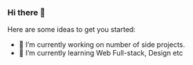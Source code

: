 ### Hi there 👋



Here are some ideas to get you started:

- 🔭 I’m currently working on number of side projects.
- 🌱 I’m currently learning Web Full-stack, Design etc


<!--
- 👯 I’m looking to collaborate on ...
- 🤔 I’m looking for help with ...
- 💬 Ask me about ...
- 📫 How to reach me: ...
- 😄 Pronouns: ...
- ⚡ Fun fact: ...
-->
